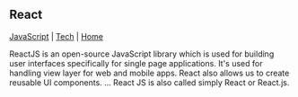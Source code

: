 ## React

[JavaScript](./) | [Tech](../) | [Home](../../..)

ReactJS is an open-source JavaScript library which is used for building user interfaces specifically for single page applications. It's used for handling view layer for web and mobile apps. React also allows us to create reusable UI components. ... React JS is also called simply React or React.js.
